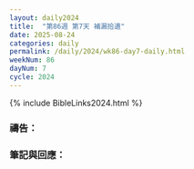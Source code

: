 ```yaml
---
layout: daily2024
title:  "第86週 第7天 補漏拾遺"
date: 2025-08-24
categories: daily
permalink: /daily/2024/wk86-day7-daily.html
weekNum: 86
dayNum: 7
cycle: 2024
---
```


{% include BibleLinks2024.html %}

### 禱告：

### 筆記與回應：
